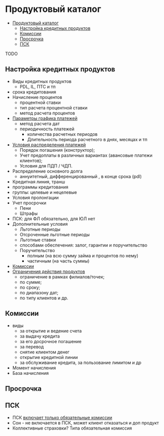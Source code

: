 # Продуктовый каталог

- [Продуктовый каталог](#продуктовый-каталог)
  - [Настройка кредитных продуктов](#настройка-кредитных-продуктов)
  - [Комиссии](#комиссии)
  - [Просрочка](#просрочка)
  - [ПСК](#пск)

TODO 

## Настройка кредитных продуктов

- Виды кредитных продуктов
  - PDL, IL, ПТС и тп
- срока кредитования
- Начисление процентов
  - процентной ставки
  - тип расчета процентной ставки
  - метод расчета процентов
- [Параметры графика платежей](https://brainysoft.ru/uchet)
  - метод расчета дат
  - периодичность платежей
    - количества расчетных периодов
    - Длительность периода расчетного в днях, месяцах и тп
- [Условия распределения платежей](https://brainysoft.ru/uchet)
  - Порядок погашения (конструктор);
  - Учет предоплаты в различных вариантах (авансовые платежи клиентов);
  - Условия для ПДП / ЧДП.
- Распределение основного долга
  - аннуитетный, дифференцированный , в конце срока (pdl)
- Кредитная линия, транш
- программы кредитования
- группы: целевые и нецелевые
- Условия пролонгации
- Учет просрочки
  - Пени
  - Штрафы
- ПСК: для ФЛ обязательно, для ЮЛ нет
- Дополнительные условия
  - Льготные периоды
  - Отсроченные льготные периоды
  - Льготные ставки
  - способами обеспечения: залог, гарантии и поручительство
  - Поручительство
    - полным (на всю сумму займа и процентов по нему)
    - частичным (на часть суммы)
- [Комиссии](#комиссии)
- [Ограничения действия продуктов](https://brainysoft.ru/uchet)
  - ограничение в рамках филиалов/точек;
  - по сумме;
  - по сроку;
  - по диапазону дат;
  - по типу клиентов и др.

## Комиссии

- виды
  - за открытие и ведение счета
  - за выдачу кредита
  - за его досрочное погашение
  - за перевод
  - снятие клиентом денег
  - открытие кредитной линии
  - за обслуживание кредита, за пользование лимитом и  др
- Момент начисления
- База начисления

## Просрочка

## ПСК

- ПСК [включает только обязательные комиссии](https://mir-procentov.ru/potrebitelskie-kredity/calculyator/polnaya-stoimost-kredita-effektivnaya-stavka.html)
- Сон - не включается в ПСК, может клиент отказаться и доп продукт
- Коллективные страховки? Типа обязательная комиссия